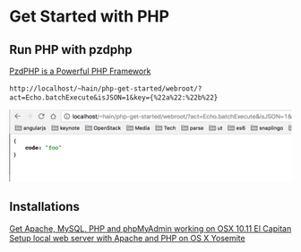 # Get Started with PHP

## Run PHP with pzdphp
[PzdPHP is a Powerful PHP Framework](https://code.google.com/p/pzdphp/)

```
http://localhost/~hain/php-get-started/webroot/?act=Echo.batchExecute&isJSON=1&key={%22a%22:%22b%22}
```
![](https://github.com/Samurais/php-get-started/blob/master/docs/Screen%20Shot%202016-11-06%20at%2000.29.50.png)

## Installations
[Get Apache, MySQL, PHP and phpMyAdmin working on OSX 10.11 El Capitan](https://coolestguidesontheplanet.com/get-apache-mysql-php-and-phpmyadmin-working-on-osx-10-11-el-capitan/)
[Setup local web server with Apache and PHP on OS X Yosemite](https://ole.michelsen.dk/blog/setup-local-web-server-apache-php-osx-yosemite.html)
